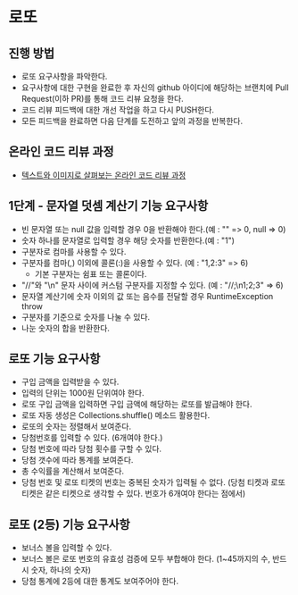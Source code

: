 # 로또
## 진행 방법
* 로또 요구사항을 파악한다.
* 요구사항에 대한 구현을 완료한 후 자신의 github 아이디에 해당하는 브랜치에 Pull Request(이하 PR)를 통해 코드 리뷰 요청을 한다.
* 코드 리뷰 피드백에 대한 개선 작업을 하고 다시 PUSH한다.
* 모든 피드백을 완료하면 다음 단계를 도전하고 앞의 과정을 반복한다.

## 온라인 코드 리뷰 과정
* [텍스트와 이미지로 살펴보는 온라인 코드 리뷰 과정](https://github.com/next-step/nextstep-docs/tree/master/codereview)

## 1단계 - 문자열 덧셈 계산기 기능 요구사항
- 빈 문자열 또는 null 값을 입력할 경우 0을 반환해야 한다.(예 : "" => 0, null => 0)
- 숫자 하나를 문자열로 입력할 경우 해당 숫자를 반환한다.(예 : "1")
- 구분자로 컴마를 사용할 수 있다.
- 구분자를 컴마(,) 이외에 콜론(:)을 사용할 수 있다. (예 : "1,2:3" => 6)
    - 기본 구분자는 쉼표 또는 콜론이다.
- "//"와 "\n" 문자 사이에 커스텀 구분자를 지정할 수 있다. (예 : "//;\n1;2;3" => 6)
- 문자열 계산기에 숫자 이외의 값 또는 음수를 전달할 경우 RuntimeException throw
- 구분자를 기준으로 숫자를 나눌 수 있다.
- 나눈 숫자의 합을 반환한다.

## 로또 기능 요구사항
- 구입 금액을 입력받을 수 있다. 
- 입력의 단위는 1000원 단위여야 한다.
- 로또 구입 금액을 입력하면 구입 금액에 해당하는 로또를 발급해야 한다.
- 로또 자동 생성은 Collections.shuffle() 메소드 활용한다.
- 로또의 숫자는 정렬해서 보여준다.
- 당첨번호를 입력할 수 있다. (6개여야 한다.)
- 당첨 번호에 따라 당첨 횟수를 구할 수 있다.
- 당첨 갯수에 따라 통계를 보여준다.
- 총 수익률을 계산해서 보여준다.
- 당첨 번호 및 로또 티켓의 번호는 중복된 숫자가 입력될 수 없다.
  (당첨 티켓과 로또 티켓은 같은 티켓으로 생각할 수 있다. 번호가 6개여야 한다는 점에서)
  
## 로또 (2등) 기능 요구사항
- 보너스 볼을 입력할 수 있다.
- 보너스 볼은 로또 번호의 유효성 검증에 모두 부합해야 한다. (1~45까지의 수, 반드시 숫자, 하나의 숫자)
- 당첨 통계에 2등에 대한 통계도 보여주어야 한다.